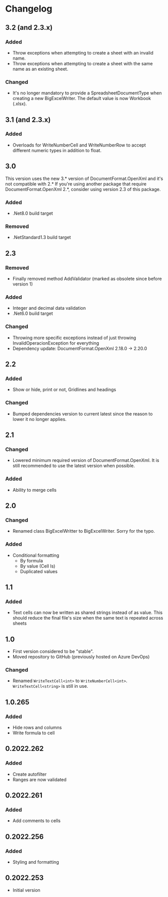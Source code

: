 ﻿# Changelog

## 3.2 (and 2.3.x)
### Added
- Throw exceptions when attempting to create a sheet with an invalid name.
- Throw exceptions when attempting to create a sheet with the same name as an existing sheet.
### Changed
- It's no longer mandatory to provide a SpreadsheetDocumentType when creating a new BigExcelWriter. The default value is now Workbook (.xlsx).

## 3.1 (and 2.3.x)
### Added
- Overloads for WriteNumberCell and WriteNumberRow to accept different numeric types in addition to float.

## 3.0
This version uses the new 3.* version of DocumentFormat.OpenXml and it's not compatible with 2.*
If you're using another package that require DocumentFormat.OpenXml 2.*, consider using version 2.3 of this package.

### Added
- .Net8.0 build target
### Removed
- .NetStandard1.3 build target

## 2.3
### Removed
- Finally removed method AddValidator (marked as obsolete since before version 1)
### Added
- Integer and decimal data validation
- .Net6.0 build target
### Changed
- Throwing more specific exceptions instead of just throwing InvalidOperacionException for everything
- Dependency update: DocumentFormat.OpenXml 2.18.0 -> 2.20.0

## 2.2
### Added
- Show or hide, print or not, Gridlines and headings
### Changed
- Bumped dependencies version to current latest since the reason to lower it no longer applies.

## 2.1
### Changed
- Lowered minimum required version of DocumentFormat.OpenXml. It is still recommended to use the latest version when possible.
### Added
- Ability to merge cells

## 2.0
### Changed
- Renamed class BigExcelWritter to BigExcelWriter.
  Sorry for the typo.
### Added
- Conditional formatting
    - By formula
    - By value (Cell Is)
    - Duplicated values

## 1.1
### Added
- Text cells can now be written as shared strings instead of as value. This should reduce the final file's size when the same text is repeated across sheets

## 1.0
- First version considered to be "stable".
- Moved repository to GitHub (previously hosted on Azure DevOps)
### Changed
- Renamed `WriteTextCell<int>` to `WriteNumberCell<int>`. `WriteTextCell<string>` is still in use.

## 1.0.265
### Added
- Hide rows and columns
- Write formula to cell

## 0.2022.262
### Added
- Create autofilter
- Ranges are now validated

## 0.2022.261
### Added
- Add comments to cells

## 0.2022.256
### Added
- Styling and formatting

## 0.2022.253
- Initial version
